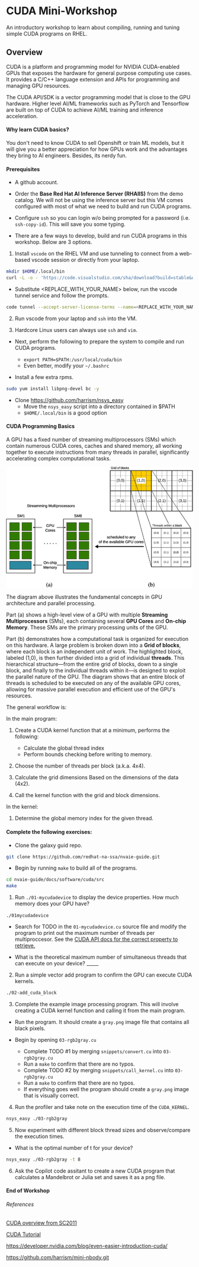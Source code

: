 # CUDA Mini-Workshop

An introductory workshop to learn about compiling, running and tuning simple CUDA programs on RHEL.

## Overview

CUDA is a platform and programming model for NVIDIA CUDA-enabled GPUs that exposes the hardware for general 
purpose computing use cases. It provides a C/C++ language extension and APIs for programming and managing GPU
resources.

The CUDA API/SDK is a vector programming model that is close to the GPU hardware.
Higher level AI/ML frameworks such as PyTorch and Tensorflow
are built on top of CUDA to achieve AI/ML training and inference acceleration.

#### Why learn CUDA basics?

You don't need to know CUDA to sell Openshift or train ML models, but it will give you
a better appreciation for how GPUs work and the advantages they bring to AI engineers.
Besides, its nerdy fun.

#### Prerequisites

- A github account.

- Order the **Base Red Hat AI Inference Server (RHAIIS)** from the demo catalog.
We will not be using the inference server but this VM comes configured with most of what we need
to build and run CUDA programs.

- Configure `ssh` so you can login w/o being prompted for a password (i.e. `ssh-copy-id`). This will
save you some typing.

- There are a few ways to develop, build and run CUDA programs in this workshop. Below are 3 options.

1. Install `vscode` on the RHEL VM and use tunneling to connect from a web-based vscode session or
directly from your laptop.

```bash
mkdir $HOME/.local/bin
curl -L -o - 'https://code.visualstudio.com/sha/download?build=stable&os=cli-alpine-x64' | tar zxvf - -C $HOME/.local/bin
```

- Substitute <REPLACE_WITH_YOUR_NAME> below, run the vscode tunnel service and follow the prompts.

```bash
code tunnel --accept-server-license-terms --name=<REPLACE_WITH_YOUR_NAME>
```

2. Run vscode from your laptop and `ssh` into the VM.

3. Hardcore Linux users can always use `ssh` and `vim`.

- Next, perform the following to prepare the system to compile and run CUDA programs.
  - `export PATH=$PATH:/usr/local/cuda/bin`
  - Even better, modify your `~/.bashrc`

- Install a few extra rpms.

```bash
sudo yum install libpng-devel bc -y
```

- Clone https://github.com/harrism/nsys_easy
	- Move the `nsys_easy` script into a directory contained in $PATH
	- `$HOME/.local/bin` is a good option

#### CUDA Programming Basics

A GPU has a fixed number of streaming multiprocessors (SMs) which contain
numerous CUDA cores, caches and shared memory, all working together to execute instructions from many threads in parallel, significantly accelerating complex computational tasks. 

![CUDA Architecture Diagram](images/arch.png)

The diagram above illustrates the fundamental concepts in GPU architecture and parallel processing. 

Part (a) shows a high-level view of a GPU with multiple **Streaming Multiprocessors** (SMs), each containing several **GPU Cores** and **On-chip Memory**. These SMs are the primary processing units of the GPU. 

Part (b) demonstrates how a computational task is organized for execution on this hardware. A large problem is broken down into a **Grid of blocks**, where each block is an independent unit of work. The highlighted block, labeled (1,0), is then further divided into a grid of individual **threads**. This hierarchical structure—from the entire grid of blocks, down to a single block, and finally to the individual threads within it—is designed to exploit the parallel nature of the GPU. The diagram shows that an entire block of threads is scheduled to be executed on any of the available GPU cores, allowing for massive parallel execution and efficient use of the GPU's resources.

The general workflow is:

In the main program:

1) Create a CUDA kernel function that at a minimum, performs the following:
    - Calculate the global thread index
    - Perform bounds checking before writing to memory. 

1) Choose the number of threads per block (a.k.a. 4x4).

2) Calculate 
the grid dimensions Based on the dimensions of the data (4x2).

3) Call the kernel function with the grid and block dimensions.

In the kernel:

1) Determine the global memory index for the given
thread.

#### Complete the following exercises:

- Clone the galaxy guid repo.

```bash
git clone https://github.com/redhat-na-ssa/nvaie-guide.git
```

- Begin by running `make` to build all of the programs.

```bash
cd nvaie-guide/docs/software/cuda/src
make
```

1. Run `./01-mycudadevice` to display the device properties. How much memory does your GPU have?

`./01mycudadevice`

- Search for TODO in the `01-mycudadevice.cu` source file and modify the program 
to print out the maximum number of threads per multiproccesor.
See the [CUDA API docs for the correct property to retrieve.](https://docs.nvidia.com/cuda/cuda-runtime-api/structcudaDeviceProp.html#structcudaDeviceProp) 

- What is the theoretical maximum number of simultaneous threads that can execute on your device? _____

2. Run a simple vector add program to confirm the GPU can execute CUDA kernels.

```bash
./02-add_cuda_block
```

3. Complete the example image processing program. This will involve creating a CUDA kernel function and calling it from the main program.

- Run the program. It should create a `gray.png` image file that contains all black pixels.

- Begin by opening `03-rgb2gray.cu`
  - Complete TODO #1 by merging `snippets/convert.cu` into `03-rgb2gray.cu`
  - Run a `make` to confirm that there are no typos.
  - Complete TODO #2 by merging `snippets/call_kernel.cu` into `03-rgb2gray.cu`
  - Run a `make` to confirm that there are no typos.
  - If everything goes well the program should create a `gray.png` image that is visually correct.

4. Run the profiler and take note on the execution time of the `CUDA_KERNEL`.

```bash
nsys_easy ./03-rgb2gray
```

5. Now experiment with different block thread sizes and observe/compare the execution times.

- What is the optimal number of t for your device?

```bash
nsys_easy ./03-rgb2gray -t 8
```

6. Ask the Copilot code assitant to create a new CUDA program that calculates a Mandelbrot or Julia set and saves it as a png file.

#### End of Workshop


###### References

[CUDA overview from SC2011](https://www.nvidia.com/docs/io/116711/sc11-cuda-c-basics.pdf)

[CUDA Tutorial](https://cuda-tutorial.readthedocs.io/en/latest/tutorials/tutorial02/)

https://developer.nvidia.com/blog/even-easier-introduction-cuda/

https://github.com/harrism/mini-nbody.git

